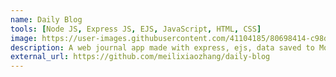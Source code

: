 ```yaml
---
name: Daily Blog
tools: [Node JS, Express JS, EJS, JavaScript, HTML, CSS]
image: https://user-images.githubusercontent.com/41104185/80698414-c98d1400-8b1d-11ea-8ab8-ec89674178c2.png
description: A web journal app made with express, ejs, data saved to MongoDB atlas
external_url: https://github.com/meilixiaozhang/daily-blog
---
```

